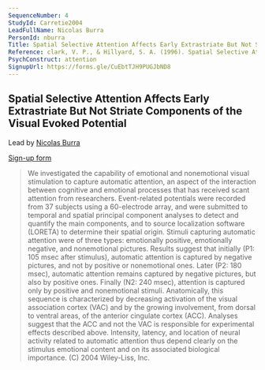 ```yaml
---
SequenceNumber: 4
StudyId: Carretie2004
LeadFullName: Nicolas Burra
PersonId: nburra
Title: Spatial Selective Attention Affects Early Extrastriate But Not Striate Components of the Visual Evoked Potential
Reference: clark, V. P., & Hillyard, S. A. (1996). Spatial Selective Attention Affects Early Extrastriate But Not Striate Components of the Visual Evoked Potential. Journal of Cognitive Neuroscience, 8(5), 387–402. https://doi.org/10.1162/jocn.1996.8.5.387
PsychConstruct: attention
SignupUrl: https://forms.gle/CuEbtTJH9PUGJbND8
---
```



## <a name="Carretie2004"> Spatial Selective Attention Affects Early Extrastriate But Not Striate Components of the Visual Evoked Potential


Lead by [Nicolas Burra](/people/#nburra)

[Sign-up form](https://forms.gle/CuEbtTJH9PUGJbND8)


> We investigated the capability of emotional and nonemotional visual stimulation to capture automatic attention, an aspect of the interaction between cognitive and emotional processes that has received scant attention from researchers. Event-related potentials were recorded from 37 subjects using a 60-electrode array, and were submitted to temporal and spatial principal component analyses to detect and quantify the main components, and to source localization software (LORETA) to determine their spatial origin. Stimuli capturing automatic attention were of three types: emotionally positive, emotionally negative, and nonemotional pictures. Results suggest that initially (P1: 105 msec after stimulus), automatic attention is captured by negative pictures, and not by positive or nonemotional ones. Later (P2: 180 msec), automatic attention remains captured by negative pictures, but also by positive ones. Finally (N2: 240 msec), attention is captured only by positive and nonemotional stimuli. Anatomically, this sequence is characterized by decreasing activation of the visual association cortex (VAC) and by the growing involvement, from dorsal to ventral areas, of the anterior cingulate cortex (ACC). Analyses suggest that the ACC and not the VAC is responsible for experimental effects described above. Intensity, latency, and location of neural activity related to automatic attention thus depend clearly on the stimulus emotional content and on its associated biological importance. (C) 2004 Wiley-Liss, Inc.